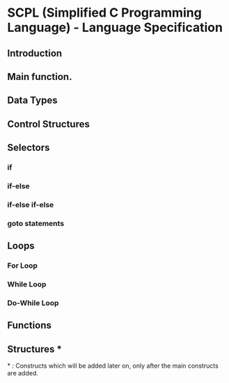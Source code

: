 # SCPL (Simplified C Programming Language) - Language Specification

## Introduction

## Main function.

## Data Types

## Control Structures
## Selectors
### if

### if-else

### if-else if-else

### goto statements

## Loops
### For Loop

### While Loop

### Do-While Loop

## Functions

## Structures *


\* : Constructs which will be added later on, only after the main constructs are added.


